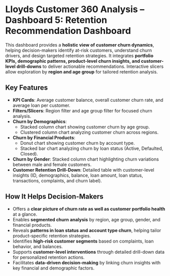 # Lloyds Customer 360 Analysis – Dashboard 5: Retention Recommendation Dashboard  

This dashboard provides a **holistic view of customer churn dynamics**, helping decision-makers identify at-risk customers, understand churn drivers, and design targeted retention strategies. It integrates **portfolio KPIs, demographic patterns, product-level churn insights, and customer-level drill-downs** to deliver actionable recommendations. Interactive slicers allow exploration by **region and age group** for tailored retention analysis.  

## Key Features  
- **KPI Cards**: Average customer balance, overall customer churn rate, and average loan per customer.  
- **Filters/Slicers**: Region filter and age group filter for focused churn analysis.  
- **Churn by Demographics**:  
  - Stacked column chart showing customer churn by age group.  
  - Clustered column chart analyzing customer churn across regions.  
- **Churn by Financial Products**:  
  - Donut chart showing customer churn by account type.  
  - Stacked bar chart analyzing churn by loan status (Active, Defaulted, Closed).  
- **Churn by Gender**: Stacked column chart highlighting churn variations between male and female customers.  
- **Customer Retention Drill-Down**: Detailed table with customer-level insights (ID, demographics, balance, loan amount, loan status, transactions, complaints, and churn label).  

## How It Helps Decision-Makers  
- Offers a **clear picture of churn rate as well as customer portfolio health** at a glance.  
- Enables **segmented churn analysis** by region, age group, gender, and financial products.  
- Reveals **patterns in loan status and account type churn**, helping tailor product-specific retention strategies.  
- Identifies **high-risk customer segments** based on complaints, loan behavior, and balances.  
- Supports **customer-level interventions** through detailed drill-down data for personalized retention actions.  
- Facilitates **data-driven decision-making** by linking churn insights with key financial and demographic factors.  
